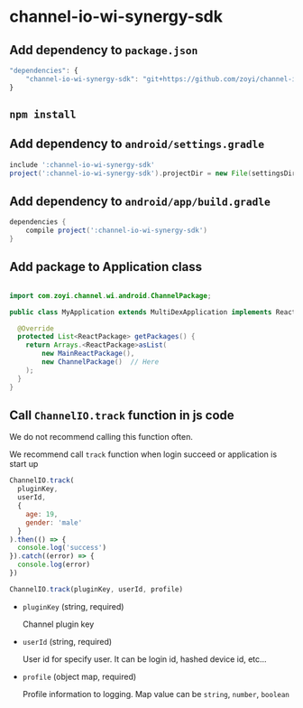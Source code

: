 # channel-io-wi-synergy-sdk

## Add dependency to `package.json`

```javascript
"dependencies": {
    "channel-io-wi-synergy-sdk": "git+https://github.com/zoyi/channel-io-wi-synergy-sdk.git",
}
```

## `npm install`

## Add dependency to `android/settings.gradle`

```gradle
include ':channel-io-wi-synergy-sdk'
project(':channel-io-wi-synergy-sdk').projectDir = new File(settingsDir, '../node_modules/channel-io-wi-synergy-sdk/android')
```

## Add dependency to `android/app/build.gradle`

```gradle
dependencies {
    compile project(':channel-io-wi-synergy-sdk')
}
```

## Add package to Application class

```java

import com.zoyi.channel.wi.android.ChannelPackage;

public class MyApplication extends MultiDexApplication implements ReactApplication {

  @Override
  protected List<ReactPackage> getPackages() {
    return Arrays.<ReactPackage>asList(
        new MainReactPackage(),
        new ChannelPackage()  // Here
    );
  }
}
```

## Call `ChannelIO.track` function in js code

We do not recommend calling this function often.

We recommend call `track` function when login succeed or application is start up

```javascript
ChannelIO.track(
  pluginKey,
  userId,
  {
    age: 19,
    gender: 'male'
  }
).then(() => {
  console.log('success')
}).catch((error) => {
  console.log(error)
})
```

```javascript
ChannelIO.track(pluginKey, userId, profile)
```

* `pluginKey` (string, required)

  Channel plugin key


* `userId` (string, required)

  User id for specify user. It can be login id, hashed device id, etc...


* `profile` (object map, required)

  Profile information to logging. Map value can be `string`, `number`, `boolean`

